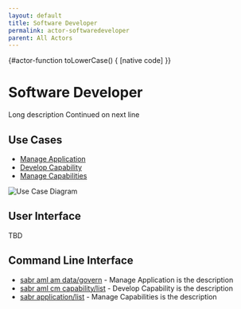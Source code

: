 ```yaml
---
layout: default
title: Software Developer
permalink: actor-softwaredeveloper
parent: All Actors
---
```


{#actor-function toLowerCase() { [native code] }}

# Software Developer

Long description Continued on next line



## Use Cases

* [Manage Application](usecase-ManageApplication)
* [Develop Capability](usecase-DevelopCapability)
* [Manage Capabilities](usecase-ManageCapabilities)

  
![Use Case Diagram](./usecase.svg)

## User Interface
TBD

## Command Line Interface
* [ sabr aml am data/govern](action--sabr-aml-am-data-govern) - Manage Application is the description
* [ sabr aml cm capability/list](action--sabr-aml-cm-capability-list) - Develop Capability is the description
* [ sabr application/list](action--sabr-application-list) - Manage Capabilities is the description

